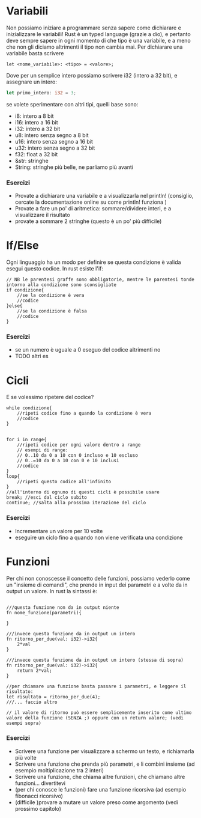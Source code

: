 
# Variabili
Non possiamo iniziare a programmare senza sapere come dichiarare e inizializzare le variabili!
Rust è un typed language (grazie a dio), e pertanto deve sempre sapere in ogni momento di che tipo è una variabile, e a meno che non gli diciamo altrimenti il tipo non cambia mai.
Per dichiarare una variabile basta scrivere
```rust,ignore
let <nome_variabile>: <tipo> = <valore>;
```
Dove per un semplice intero possiamo scrivere i32 (intero a 32 bit), e assegnare un intero:
```rust 
let primo_intero: i32 = 3;
```
se volete sperimentare con altri tipi, quelli base sono:
- i8: intero a 8 bit
- i16: intero a 16 bit
- i32: intero a 32 bit
- u8: intero senza segno a 8 bit
- u16: intero senza segno a 16 bit
- u32: intero senza segno a 32 bit
- f32: float a 32 bit
- &str: stringhe
- String: stringhe più belle, ne parliamo più avanti

### Esercizi
- Provate a dichiarare una variabile e a visualizzarla nel println! (consiglio, cercate la documentazione online su come println! funziona )
- Provate a fare un po' di aritmetica: sommare/dividere interi, e a visualizzare il risultato
- provate a sommare 2 stringhe (questo è un po' più difficile)

# If/Else
Ogni linguaggio ha un modo per definire se questa condizione è valida esegui questo codice. In rust esiste l'if:
```rust,ignore
// NB le parentesi graffe sono obbligatorie, mentre le parentesi tonde intorno alla condizione sono sconsigliate
if condizione{
    //se la condizione è vera
    //codice
}else{
    //se la condizione è falsa
    //codice
}
```
### Esercizi
- se un numero è uguale a 0 eseguo del codice altrimenti no
- TODO altri es 

# Cicli
E se volessimo ripetere del codice?
```rust,ignore
while condizione{
    //ripeti codice fino a quando la condizione è vera
    //codice
}


for i in range{
    //ripeti codice per ogni valore dentro a range
    // esempi di range:
    // 0..10 da 0 a 10 con 0 incluso e 10 escluso
    // 0..=10 da 0 a 10 con 0 e 10 inclusi
    //codice
}
loop{
    //ripeti questo codice all'infinito
}
//all'interno di ognuno di questi cicli è possibile usare
break; //esci dal ciclo subito
continue; //salta alla prossima iterazione del ciclo
```
### Esercizi
- Incrementare un valore per 10 volte
- eseguire un ciclo fino a quando non viene verificata una condizione 

# Funzioni
Per chi non conoscesse il concetto delle funzioni, possiamo vederlo come un "insieme di comandi", che prende in input dei parametri e a volte da in output un valore.
In rust la sintassi è:
```rust,ignore

///questa funzione non da in output niente
fn nome_funzione(parametri){

}

///invece questa funzione da in output un intero
fn ritorno_per_due(val: i32)->i32{
    2*val
}

///invece questa funzione da in output un intero (stessa di sopra)
fn ritorno_per_due(val: i32)->i32{
    return 2*val;
}

//per chiamare una funzione basta passare i parametri, e leggere il risultato:
let risultato = ritorno_per_due(4);
///... faccio altro

// il valore di ritorno può essere semplicemente inserito come ultimo valore della funzione (SENZA ;) oppure con un return valore; (vedi esempi sopra)
```

### Esercizi
- Scrivere una funzione per visualizzare a schermo un testo, e richiamarla più volte
- Scrivere una funzione che prenda più parametri, e li combini insieme (ad esempio moltiplicazione tra 2 interi)
- Scrivere una funzione, che chiama altre funzioni, che chiamano altre funzioni... divertitevi
- (per chi conosce le funzioni) fare una funzione ricorsiva (ad esempio fibonacci ricorsivo)
- (difficile )provare a mutare un valore preso come argomento (vedi prossimo capitolo)
